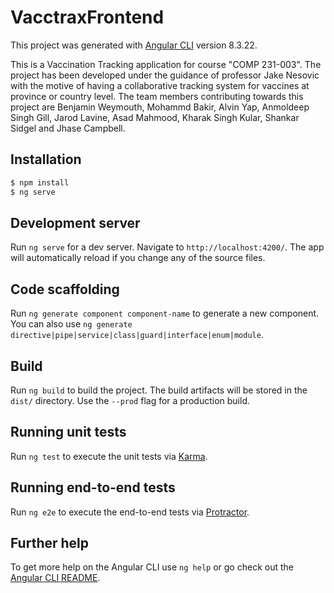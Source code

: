 # VacctraxFrontend

This project was generated with [Angular CLI](https://github.com/angular/angular-cli) version 8.3.22.

This is a Vaccination Tracking application for course "COMP 231-003". The project has been developed under the guidance of professor Jake Nesovic with the motive of having a collaborative tracking system for vaccines at province or country level. The team members contributing towards this project are Benjamin Weymouth, Mohammd Bakir, Alvin Yap, Anmoldeep Singh Gill, Jarod Lavine, Asad Mahmood, Kharak Singh Kular, Shankar Sidgel and Jhase Campbell.

## Installation

```sh
$ npm install
$ ng serve
```

## Development server

Run `ng serve` for a dev server. Navigate to `http://localhost:4200/`. The app will automatically reload if you change any of the source files.

## Code scaffolding

Run `ng generate component component-name` to generate a new component. You can also use `ng generate directive|pipe|service|class|guard|interface|enum|module`.

## Build

Run `ng build` to build the project. The build artifacts will be stored in the `dist/` directory. Use the `--prod` flag for a production build.

## Running unit tests

Run `ng test` to execute the unit tests via [Karma](https://karma-runner.github.io).

## Running end-to-end tests

Run `ng e2e` to execute the end-to-end tests via [Protractor](http://www.protractortest.org/).

## Further help

To get more help on the Angular CLI use `ng help` or go check out the [Angular CLI README](https://github.com/angular/angular-cli/blob/master/README.md).
